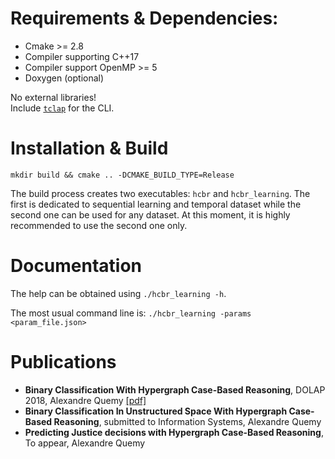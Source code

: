 # Requirements & Dependencies:

- Cmake >= 2.8
- Compiler supporting C++17
- Compiler support OpenMP >= 5
- Doxygen (optional)

No external libraries!    
Include [```tclap```](https://github.com/eile/tclap) for the CLI.

# Installation & Build

```
mkdir build && cmake .. -DCMAKE_BUILD_TYPE=Release
```

The build process creates two executables: ```hcbr``` and ```hcbr_learning```. The first is dedicated to sequential learning and temporal dataset while the second one can be used for any dataset. At this moment, it is highly recommended to use the second one only.

# Documentation

The help can be obtained using ```./hcbr_learning -h```.

The most usual command line is: ```./hcbr_learning -params <param_file.json>```

# Publications

- **Binary Classification With Hypergraph Case-Based Reasoning**, DOLAP 2018, Alexandre Quemy [[pdf]](http://ceur-ws.org/Vol-2062/paper06.pdf)
- **Binary Classification In Unstructured Space With Hypergraph Case-Based Reasoning**, submitted to Information Systems, Alexandre Quemy
- **Predicting Justice decisions with Hypergraph Case-Based Reasoning**, To appear, Alexandre Quemy
